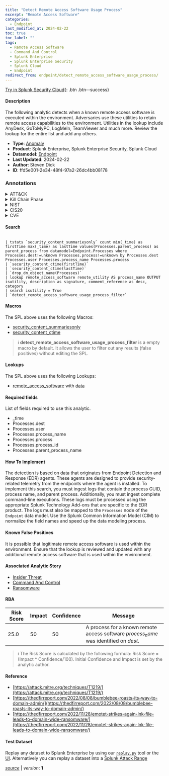 ```yaml
---
title: "Detect Remote Access Software Usage Process"
excerpt: "Remote Access Software"
categories:
  - Endpoint
last_modified_at: 2024-02-22
toc: true
toc_label: ""
tags:
  - Remote Access Software
  - Command And Control
  - Splunk Enterprise
  - Splunk Enterprise Security
  - Splunk Cloud
  - Endpoint
redirect_from: endpoint/detect_remote_access_software_usage_process/
---
```




[Try in Splunk Security Cloud](https://www.splunk.com/en_us/cyber-security.html){: .btn .btn--success}

#### Description

The following analytic detects when a known remote access software is executed within the environment. Adversaries use these utilities to retain remote access capabilities to the environment. Utilities in the lookup include AnyDesk, GoToMyPC, LogMeIn, TeamViewer and much more. Review the lookup for the entire list and add any others.

- **Type**: [Anomaly](https://github.com/splunk/security_content/wiki/Detection-Analytic-Types)
- **Product**: Splunk Enterprise, Splunk Enterprise Security, Splunk Cloud
- **Datamodel**: [Endpoint](https://docs.splunk.com/Documentation/CIM/latest/User/Endpoint)
- **Last Updated**: 2024-02-22
- **Author**: Steven Dick
- **ID**: ffd5e001-2e34-48f4-97a2-26dc4bb08178

### Annotations
<details>
  <summary>ATT&CK</summary>

<div markdown="1">

#### [ATT&CK](https://attack.mitre.org/)

| ID          | Technique   | Tactic         |
| ----------- | ----------- |--------------- |
| [T1219](https://attack.mitre.org/techniques/T1219/) | Remote Access Software | Command And Control |

</div>
</details>


<details>
  <summary>Kill Chain Phase</summary>

<div markdown="1">

* Command and Control


</div>
</details>


<details>
  <summary>NIST</summary>

<div markdown="1">

* DE.AE



</div>
</details>

<details>
  <summary>CIS20</summary>

<div markdown="1">

* CIS 10



</div>
</details>

<details>
  <summary>CVE</summary>

<div markdown="1">


</div>
</details>


#### Search

```

| tstats `security_content_summariesonly` count min(_time) as firstTime max(_time) as lastTime values(Processes.parent_process) as parent_process from datamodel=Endpoint.Processes where Processes.dest!=unknown Processes.process!=unknown by Processes.dest Processes.user Processes.process_name Processes.process 
| `security_content_ctime(firstTime)` 
| `security_content_ctime(lastTime)` 
| `drop_dm_object_name(Processes)` 
| lookup remote_access_software remote_utility AS process_name OUTPUT isutility, description as signature, comment_reference as desc, category 
| search isutility = True 
| `detect_remote_access_software_usage_process_filter`
```

#### Macros
The SPL above uses the following Macros:
* [security_content_summariesonly](https://github.com/splunk/security_content/blob/develop/macros/security_content_summariesonly.yml)
* [security_content_ctime](https://github.com/splunk/security_content/blob/develop/macros/security_content_ctime.yml)

> :information_source:
> **detect_remote_access_software_usage_process_filter** is a empty macro by default. It allows the user to filter out any results (false positives) without editing the SPL.

#### Lookups
The SPL above uses the following Lookups:

* [remote_access_software](https://github.com/splunk/security_content/blob/develop/lookups/remote_access_software.yml) with [data](https://github.com/splunk/security_content/tree/develop/lookups/remote_access_software.csv)



#### Required fields
List of fields required to use this analytic.
* _time
* Processes.dest
* Processes.user
* Processes.process_name
* Processes.process
* Processes.process_id
* Processes.parent_process_name



#### How To Implement
The detection is based on data that originates from Endpoint Detection and Response (EDR) agents. These agents are designed to provide security-related telemetry from the endpoints where the agent is installed. To implement this search, you must ingest logs that contain the process GUID, process name, and parent process. Additionally, you must ingest complete command-line executions. These logs must be processed using the appropriate Splunk Technology Add-ons that are specific to the EDR product. The logs must also be mapped to the `Processes` node of the `Endpoint` data model. Use the Splunk Common Information Model (CIM) to normalize the field names and speed up the data modeling process.
#### Known False Positives
It is possible that legitimate remote access software is used within the environment. Ensure that the lookup is reviewed and updated with any additional remote access software that is used within the environment.

#### Associated Analytic Story
* [Insider Threat](/stories/insider_threat)
* [Command And Control](/stories/command_and_control)
* [Ransomware](/stories/ransomware)




#### RBA

| Risk Score  | Impact      | Confidence   | Message      |
| ----------- | ----------- |--------------|--------------|
| 25.0 | 50 | 50 | A process for a known remote access software $process_name$ was identified on $dest$. |


> :information_source:
> The Risk Score is calculated by the following formula: Risk Score = (Impact * Confidence/100). Initial Confidence and Impact is set by the analytic author.


#### Reference

* [https://attack.mitre.org/techniques/T1219/](https://attack.mitre.org/techniques/T1219/)
* [https://thedfirreport.com/2022/08/08/bumblebee-roasts-its-way-to-domain-admin/](https://thedfirreport.com/2022/08/08/bumblebee-roasts-its-way-to-domain-admin/)
* [https://thedfirreport.com/2022/11/28/emotet-strikes-again-lnk-file-leads-to-domain-wide-ransomware/](https://thedfirreport.com/2022/11/28/emotet-strikes-again-lnk-file-leads-to-domain-wide-ransomware/)



#### Test Dataset
Replay any dataset to Splunk Enterprise by using our [`replay.py`](https://github.com/splunk/attack_data#using-replaypy) tool or the [UI](https://github.com/splunk/attack_data#using-ui).
Alternatively you can replay a dataset into a [Splunk Attack Range](https://github.com/splunk/attack_range#replay-dumps-into-attack-range-splunk-server)




[*source*](https://github.com/splunk/security_content/tree/develop/detections/endpoint/detect_remote_access_software_usage_process.yml) \| *version*: **1**